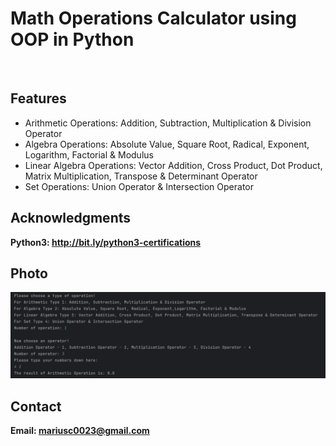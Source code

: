 <h1>Math Operations Calculator using OOP in Python</h1>
<br>
<h2>Features</h2>
<ul>
    <li> Arithmetic Operations: Addition, Subtraction, Multiplication & Division Operator</li>
    <li> Algebra Operations: Absolute Value, Square Root, Radical, Exponent, Logarithm, Factorial & Modulus </li>
    <li>Linear Algebra Operations: Vector Addition, Cross Product, Dot Product, Matrix Multiplication, Transpose & Determinant Operator</li>
    <li>Set Operations: Union Operator & Intersection Operator</li>
    
</ul>


<h2>Acknowledgments</h2>

<b> Python3: http://bit.ly/python3-certifications <b>
<br>

<h2>Photo</h2>
<img src="image2.png">
<br>

<h2>Contact</h2>

<b> Email: mariusc0023@gmail.com </b>
